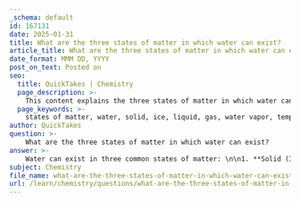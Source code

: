 ```yaml
---
_schema: default
id: 167131
date: 2025-01-31
title: What are the three states of matter in which water can exist?
article_title: What are the three states of matter in which water can exist?
date_format: MMM DD, YYYY
post_on_text: Posted on
seo:
  title: QuickTakes | Chemistry
  page_description: >-
    This content explains the three states of matter in which water can exist: solid (ice), liquid (water), and gas (water vapor), including temperature ranges and properties of each state.
  page_keywords: >-
    states of matter, water, solid, ice, liquid, gas, water vapor, temperature, pressure, freezing, boiling, natural processes
author: QuickTakes
question: >-
    What are the three states of matter in which water can exist?
answer: >-
    Water can exist in three common states of matter: \n\n1. **Solid (Ice)**: At temperatures below 0 degrees Celsius (32 degrees Fahrenheit), water freezes and forms ice. In this state, water molecules are arranged in a crystalline structure, which makes ice less dense than liquid water, allowing it to float.\n\n2. **Liquid (Water)**: Between 0 degrees Celsius and 100 degrees Celsius (32 to 212 degrees Fahrenheit), water exists in its liquid state. In this form, water molecules are in constant motion, allowing them to flow and take the shape of their container.\n\n3. **Gas (Water Vapor)**: At temperatures above 100 degrees Celsius (212 degrees Fahrenheit), water boils and turns into water vapor, which is the gaseous state of water. In this state, water molecules are widely spaced and move freely.\n\nThe state of water is influenced by temperature and pressure, making it a unique substance that plays a crucial role in various natural processes.
subject: Chemistry
file_name: what-are-the-three-states-of-matter-in-which-water-can-exist.md
url: /learn/chemistry/questions/what-are-the-three-states-of-matter-in-which-water-can-exist
---
```


&nbsp;